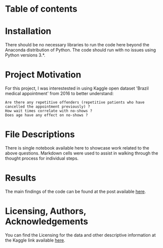 # Table of contents

# Installation

There should be no necessary libraries to run the code here beyond the Anaconda distribution of Python. The code should run with no issues using Python versions 3.*.

# Project Motivation

For this project, I was interestested in using Kaggle open dataset 'Brazil medical appointment' from 2016 to better understand:

    Are there any repetitive offenders (repetitive patients who have cancelled the appointment previously) ?
    How wait times correlate with no-shows ?
    Does age have any effect on no-shows ?


# File Descriptions

There is single notebook available here to showcase work related to the above questions. Markdown cells were used to assist in walking through the thought process for individual steps.

# Results

The main findings of the code can be found at the post available [here](https://medium.com/@vivekmehendiratta/medical-appointment-no-shows-7ec705c9a048).

# Licensing, Authors, Acknowledgements

You can find the Licensing for the data and other descriptive information at the Kaggle link available [here](https://www.kaggle.com/joniarroba/noshowappointments).
